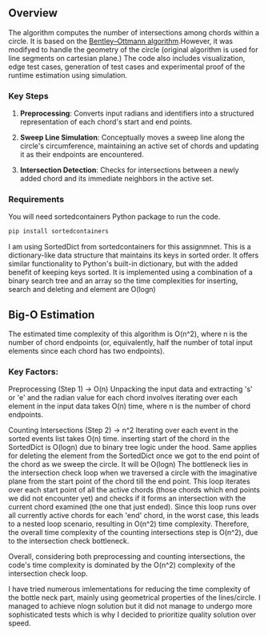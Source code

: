 ## Overview

The algorithm computes the number of intersections among chords within a circle. It is based on the [Bentley–Ottmann algorithm](https://en.wikipedia.org/wiki/Bentley%E2%80%93Ottmann_algorithm).However, it was modifyed to handle the geometry of the circle (original algorithm is used for line segments on cartesian plane.)
The code also includes visualization, edge test cases, generation of test cases and experimental proof of the runtime estimation using simulation. 

### Key Steps

1. **Preprocessing**: Converts input radians and identifiers into a structured representation of each chord's start and end points.

2. **Sweep Line Simulation**: Conceptually moves a sweep line along the circle's circumference, maintaining an active set of chords and updating it as their endpoints are encountered.

3. **Intersection Detection**: Checks for intersections between a newly added chord and its immediate neighbors in the active set.


### Requirements 
You will need sortedcontainers Python package to run the code.
```bash
pip install sortedcontainers
```

I am using SortedDict from sortedcontainers for this assignmnet. 
This is a dictionary-like data structure that maintains its keys in sorted order. It offers similar functionality to Python's built-in dictionary, but with the added benefit of keeping keys sorted. 
It is implemented using a combination of a binary search tree and an array so the time complexities for inserting, search and deleting and element are O(logn) 
   

## Big-O Estimation
The estimated time complexity of this algorithm is O(n^2), where n is the number of chord endpoints (or, equivalently, half the number of total input elements since each chord has two endpoints).

### Key Factors:
Preprocessing (Step 1) -> O(n)
Unpacking the input data and extracting 's' or 'e' and the radian value for each chord involves iterating over each element in the input data takes O(n) time, where n is the number of chord endpoints.

Counting Intersections (Step 2) -> n^2
Iterating over each event in the sorted events list takes O(n) time.
inserting start of the chord in the SortedDict is O(logn) due to binary tree logic under the hood. 
Same applies for deleting the element from the SortedDict once we got to the end point of the chord as we sweep the circle. It will be O(logn)
The bottleneck lies in the intersection check loop when we traversed a circle with the imaginative plane from the start point of the chord till the end point. 
This loop iterates over each start point of all the active chords (those chords which end points we did not encounter yet) and checks if it forms an intersection with the current chord examined (the one that just ended). 
Since this loop runs over all currently active chords for each 'end' chord, in the worst case, this leads to a nested loop scenario, resulting in O(n^2) time complexity.
Therefore, the overall time complexity of the counting intersections step is O(n^2), due to the intersection check bottleneck.

Overall, considering both preprocessing and counting intersections, the code's time complexity is dominated by the O(n^2) complexity of the intersection check loop.

I have tried numerous imlementations for reducing the time complexity of the bottle neck part, mainly using geometrical properties of the lines/circle. I managed to achieve nlogn solution but it did not manage to undergo more sophisticated tests which is why I decided to prioritize quality solution over speed. 

